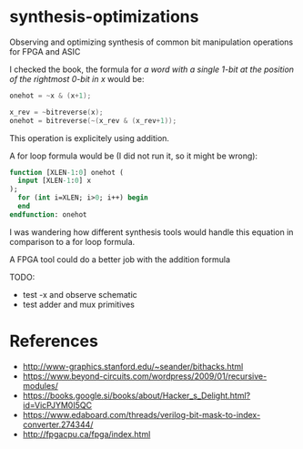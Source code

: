 # synthesis-optimizations
Observing and optimizing synthesis of common bit manipulation operations for FPGA and ASIC

I checked the book, the formula for _a word with a single 1-bit at the position of the rightmost 0-bit in x_ would be:
```Verilog
onehot = ~x & (x+1);
```

```Verilog
x_rev = ~bitreverse(x);
onehot = bitreverse(~(x_rev & (x_rev+1));
```
This operation is explicitely using addition.

A for loop formula would be (I did not run it, so it might be wrong):
```SystemVerilog
function [XLEN-1:0] onehot (
  input [XLEN-1:0] x
);
  for (int i=XLEN; i>0; i++) begin
  end
endfunction: onehot
```

I was wandering how different synthesis tools would handle this equation in comparison to a for loop formula.

A FPGA tool could do a better job with the addition formula

TODO:
* test -x and observe schematic
* test adder and mux primitives

# References

* http://www-graphics.stanford.edu/~seander/bithacks.html
* https://www.beyond-circuits.com/wordpress/2009/01/recursive-modules/
* https://books.google.si/books/about/Hacker_s_Delight.html?id=VicPJYM0I5QC
* https://www.edaboard.com/threads/verilog-bit-mask-to-index-converter.274344/
* http://fpgacpu.ca/fpga/index.html
